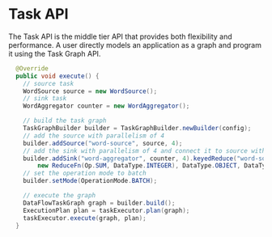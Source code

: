 # Task API

The Task API is the middle tier API that provides both flexibility and performance. A user directly
models an application as a graph and program it using the Task Graph API.  

```java
  @Override
  public void execute() {
    // source task
    WordSource source = new WordSource();
    // sink task
    WordAggregator counter = new WordAggregator();

    // build the task graph
    TaskGraphBuilder builder = TaskGraphBuilder.newBuilder(config);
    // add the source with parallelism of 4
    builder.addSource("word-source", source, 4);
    // add the sink with parallelism of 4 and connect it to source with keyed reduce operator
    builder.addSink("word-aggregator", counter, 4).keyedReduce("word-source", EDGE,
        new ReduceFn(Op.SUM, DataType.INTEGER), DataType.OBJECT, DataType.INTEGER);
    // set the operation mode to batch
    builder.setMode(OperationMode.BATCH);

    // execute the graph
    DataFlowTaskGraph graph = builder.build();
    ExecutionPlan plan = taskExecutor.plan(graph);
    taskExecutor.execute(graph, plan);
  }

```

